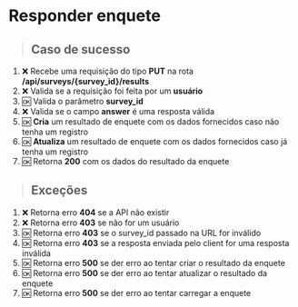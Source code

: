 # Responder enquete

> ## Caso de sucesso

1. ❌ Recebe uma requisição do tipo **PUT** na rota **/api/surveys/{survey_id}/results**
2. ❌ Valida se a requisição foi feita por um **usuário**
3. 🆗 Valida o parâmetro **survey_id**
4. ❌ Valida se o campo **answer** é uma resposta válida
5. 🆗 **Cria** um resultado de enquete com os dados fornecidos caso não tenha um registro
6. 🆗 **Atualiza** um resultado de enquete com os dados fornecidos caso já tenha um registro
7. 🆗 Retorna **200** com os dados do resultado da enquete

> ## Exceções

1. ❌ Retorna erro **404** se a API não existir
2. ❌ Retorna erro **403** se não for um usuário
3. 🆗 Retorna erro **403** se o survey_id passado na URL for inválido
4. 🆗 Retorna erro **403** se a resposta enviada pelo client for uma resposta inválida
5. 🆗 Retorna erro **500** se der erro ao tentar criar o resultado da enquete
6. 🆗 Retorna erro **500** se der erro ao tentar atualizar o resultado da enquete
7. 🆗 Retorna erro **500** se der erro ao tentar carregar a enquete
